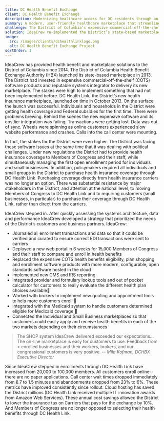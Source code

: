 ```yaml
---
title: DC Health Benefit Exchange
client: DC Health Benefit Exchange
description: Modernizing healthcare access for DC residents through an integrated eligibility system
summary: A modern, user-friendly healthcare marketplace that streamlines access to quality coverage for DC residents.
challenge: The District of Columbia’s expensive commercial-off-the-shelf (COTS) software failed after implementation during its first renewal period in 2014.
solution: IdeaCrew re-implemented the District’s state-based marketplace using open standards and cloud technology to quickly become one of the leading and most financially sustainable platforms in the nation.
image:
  src: /images/clients/dchealthlinklogo.png
  alt: DC Health Benefit Exchange Project
sortOrder: 1
---
```


IdeaCrew has provided health benefit and marketplace solutions to the District of Columbia since 2014. The District of Columbia Health Benefit Exchange Authority (HBX) launched its state-based marketplace in 2013. The District had invested in expensive commercial-off-the-shelf (COTS) software products and reputable systems integrator to delivery its new marketplace. The stakes were high to implement something that had not been implemented before. DC Health Link, the District’s new health insurance marketplace, launched on time in October 2013. On the surface the launch was successful. Individuals and households in the District were getting health coverage and Federal subsidies for the first time. There were problems brewing. Behind the scenes the new expensive software and its costlier integration was failing. Transactions were getting lost. Data was out of sync. Wheels were spinning as online customers experienced slow website performance and crashes. Calls into the call center were mounting.

In fact, the stakes for the District were even higher. The District was facing these software issues at the same time that it was dealing with political challenges. Under new regulations the District had to provide health insurance coverage to Members of Congress and their staff, while simultaneously managing the first open enrollment period for individuals and small businesses. In addition, policymakers required all individuals and small groups in the District to purchase health insurance coverage through DC Health Link. Purchasing coverage directly from health insurance carriers was no longer an option. There was substantial resistance by major stakeholders in the District, and attention at the national level, to moving Members of Congress to DC Health Link and to requiring customers (small businesses, in particular) to purchase their coverage through DC Health Link, rather than direct from the carriers.

IdeaCrew stepped in. After quickly assessing the systems architecture, data and performance IdeaCrew developed a strategy that prioritized the needs of the District’s customers and business partners. IdeaCrew:

- Journaled all enrollment transactions and data so that it could be verified and curated to ensure correct EDI transactions were sent to carriers
- Deployed a new web portal in 6 weeks for 15,000 Members of Congress and their staff to compare and enroll in health benefits
- Replaced the expensive COTS health benefits eligibility, plan shopping and enrollment software products with more modern, configurable, open standards software hosted in the cloud
- Implemented new CMS and IRS reporting
- Integrated provider and formulary lookup tools and out of pocket calculator for customers to really evaluate the different health plan choices available
- Worked with brokers to implement new quoting and appointment tools to help more customers enroll 
- Integrated with the Medicaid system to handle customers determined eligible for Medicaid coverage 
- Connected the Individual and Small Business marketplaces so that customers could easily apply and receive health benefits in each of the two markets depending on their circumstances

> The SHOP system IdeaCrew delivered exceeded our expectations…The on-line marketplace is easy for customers to use. Feedback from > enrolled businesses and their workers, brokers, and our congressional customers is very positive.
> -- <cite>Mila Kofman, DCHBX Executive Director</cite>

Since IdeaCrew stepped in enrollments through DC Health Link have increased from 20,000 to 100,000 members. All customers enroll online--there are no paper applications. Call center wait times dropped immediately from 8.7 to 1.5 minutes and abandonments dropped from 23% to 6%. These metrics have improved consistently since rollout. Cloud hosting has saved the District millions (DC Health Link received multiple IT innovation awards from Amazon Web Services). These annual cost savings allowed the District to lower the insurance tax on Carriers that pays for the exchange by 10%. And Members of Congress are no longer opposed to selecting their health benefits through DC Health Link.
